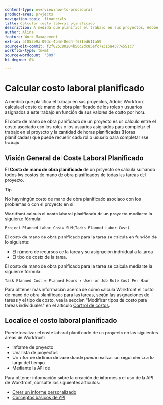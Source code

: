 ```yaml
---
content-type: overview;how-to-procedural
product-area: projects
navigation-topic: financials
title: Calcular costo laboral planificado
description: A medida que planifica el trabajo en sus proyectos, Adobe Workfront calcula el costo de mano de obra planificado de los roles y usuarios asignados a este trabajo en función de sus valores de costo por hora.
author: Alina
feature: Work Management
exl-id: af053e9a-09dc-4b4d-8ed4-f681ed611a59
source-git-commit: f2f825280204b56d2dc85efc7a315a4377e551c7
workflow-type: tm+mt
source-wordcount: '309'
ht-degree: 0%

---
```


# Calcular costo laboral planificado

A medida que planifica el trabajo en sus proyectos, Adobe Workfront calcula el costo de mano de obra planificado de los roles y usuarios asignados a este trabajo en función de sus valores de costo por hora.

El costo de mano de obra planificado de un proyecto es un cálculo entre el costo asociado con los roles o los usuarios asignados para completar el trabajo en el proyecto y la cantidad de horas planificadas (Horas planificadas) que puede requerir cada rol o usuario para completar ese trabajo.

## Visión General del Coste Laboral Planificado

El **Costo de mano de obra planificado** de un proyecto se calcula sumando todos los costos de mano de obra planificados de todas las tareas del proyecto.

>[!TIP]
>
>No hay ningún costo de mano de obra planificado asociado con los problemas o con el proyecto en sí.

Workfront calcula el coste laboral planificado de un proyecto mediante la siguiente fórmula:

```
Project Planned Labor Cost= SUM(Tasks Planned Labor Cost)
```

El costo de mano de obra planificado para la tarea se calcula en función de lo siguiente:

* El número de recursos de la tarea y su asignación individual a la tarea
* El tipo de costo de la tarea.

El costo de mano de obra planificado para la tarea se calcula mediante la siguiente fórmula:

```
Task Planned Cost = Planned Hours x User or Job Role Cost Per Hour
```

Para obtener más información acerca de cómo calcula Workfront el costo de mano de obra planificado para las tareas, según las asignaciones de tareas y el tipo de costo, vea la sección &quot;Modificar tipos de costo para tareas individuales&quot; en el artículo [Control de costos](../../../manage-work/projects/project-finances/track-costs.md).

## Localice el costo laboral planificado

Puede localizar el coste laboral planificado de un proyecto en las siguientes áreas de Workfront:

* Informe de proyecto
* Una lista de proyectos
* Un informe de línea de base donde puede realizar un seguimiento a lo largo del tiempo
* Mediante la API de

Para obtener información sobre la creación de informes y el uso de la API de Workfront, consulte los siguientes artículos:

* [Crear un informe personalizado](../../../reports-and-dashboards/reports/creating-and-managing-reports/create-custom-report.md)
* [Conceptos básicos de API](../../../wf-api/general/api-basics.md)
